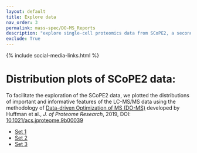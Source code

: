 ```yaml
---
layout: default
title: Explore data
nav_order: 3
permalink: mass-spec/DO-MS_Reports
description: "explore single-cell proteomics data from SCoPE2, a second generation SCoPE-MS"
exclude: True
---
```

{% include social-media-links.html %}

# Distribution plots of SCoPE2 data:

To facilitate the exploration of the SCoPE2 data, we plotted the distributions of important and informative features of the LC-MS/MS data using the methodology of [Data-driven Optimization of MS (DO-MS)](https://do-ms.slavovlab.net) developed by Huffman et al., _J. of Proteome Research_, 2019, DOI: [10.1021/acs.jproteome.9b00039](https://doi.org/10.1021/acs.jproteome.9b00039)


* [Set 1]({{site.baseurl}}A1_glance/index.html)
* [Set 2]({{site.baseurl}}B1_glance/index.html)
* [Set 3]({{site.baseurl}}B2_glance/index.html)
